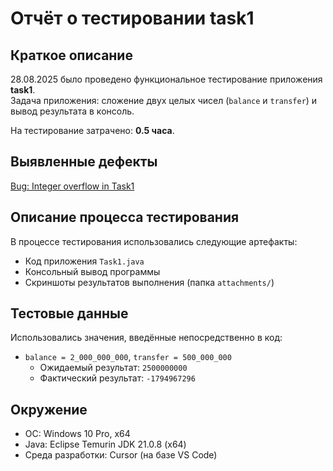 # Отчёт о тестировании task1

## Краткое описание
28.08.2025 было проведено функциональное тестирование приложения **task1**.  
Задача приложения: сложение двух целых чисел (`balance` и `transfer`) и вывод результата в консоль.

На тестирование затрачено: **0.5 часа**.

## Выявленные дефекты
[Bug: Integer overflow in Task1](https://github.com/Aiga8/java-task1/issues/2)

## Описание процесса тестирования
В процессе тестирования использовались следующие артефакты:
- Код приложения `Task1.java`
- Консольный вывод программы
- Скриншоты результатов выполнения (папка `attachments/`)

## Тестовые данные
Использовались значения, введённые непосредственно в код:
- `balance = 2_000_000_000`, `transfer = 500_000_000`  
  - Ожидаемый результат: `2500000000`  
  - Фактический результат: `-1794967296`  

## Окружение
- ОС: Windows 10 Pro, x64  
- Java: Eclipse Temurin JDK 21.0.8 (x64)  
- Среда разработки: Cursor (на базе VS Code)  
